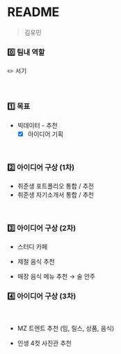 # README

> 김유민

   

### :zero: 팀내 역할

 :pencil2: 서기 

​     

### :one:  목표

- 빅데이터 - 추천
  - [x]  아이디어 기획

​     

### :two: 아이디어 구상 (1차)

   

- 취준생 포트폴리오 통합 / 추전 
- 취준생 자기소개서 통합 / 추천   

​    

### :three: 아이디어 구상 (2차)

  

- 스터디 카페
- 제철 음식 추천

- 매장 음식 메뉴 추천 → 술 안주 



### :four: 아이디어 구상 (3차)

​     

- MZ 트렌트 추천 (밈, 릴스, 상품, 음식)

- 인생 4컷 사진관 추천




